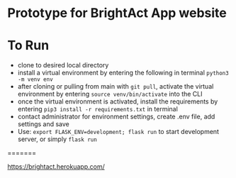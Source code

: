 # Prototype for BrightAct App website


# To Run

- clone to desired local directory
- install a virtual environment by entering the following in terminal `python3 -m venv env`
 - after cloning or pulling from main with `git pull`, activate the virtual environment by entering `source venv/bin/activate` into the CLI
 - once the virtual environment is activated, install the requirements by entering `pip3 install -r requirements.txt` in terminal
- contact administrator for environment settings, create .env file, add settings and save
 - Use:
  `export FLASK_ENV=development; flask run` to start development server, or simply `flask run`

=======





https://brightact.herokuapp.com/

